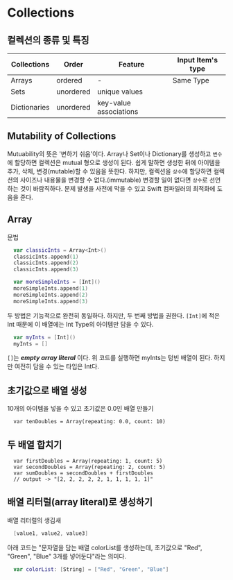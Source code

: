 # Collections

## 컬렉션의 종류 및 특징

| Collections  | Order     | Feature                | Input Item's type |
| ------------ | --------- | ---------------------- | ----------------- |
| Arrays       | ordered   | -                      | Same Type         |
| Sets         | unordered | unique values          | 
| Dictionaries | unordered | key-value associations |


## Mutability of Collections
Mutuability의 뜻은 '변하기 쉬움'이다. Array나 Set이나 Dictionary를 생성하고 `변수`에 할당하면 컬렉션은 mutual 형으로 생성이 된다. 쉽게 말하면 생성한 뒤에 아이템을 추가, 삭제, 변경(mutable)할 수 있음을 뜻한다. 하지만, 컬렉션을 `상수`에 할당하면 컬렉션의 사이즈나 내용물을 변경할 수 없다.(immutable)
변경할 일이 없다면 `상수`로 선언하는 것이 바람직하다. 문제 발생을 사전에 막을 수 있고 Swift 컴파일러의 최적화에 도움을 준다.

## Array
문법

```Swift
  var classicInts = Array<Int>()
  classicInts.append(1)
  classicInts.append(2)
  classicInts.append(3)

  var moreSimpleInts = [Int]()
  moreSimpleInts.append(1)
  moreSimpleInts.append(2)
  moreSimpleInts.append(3)
```

두 방법은 기능적으로 완전히 동일하다. 하지만, 두 번째 방법을 권한다.
`[Int]`에 적은 Int 때문에 이 배열에는 Int Type의 아이템만 담을 수 있다.

```Swift 
  var myInts = [Int]()
  myInts = []
```

`[]`는 ***empty array literal*** 이다. 위 코드를 실행하면 myInts는 텅빈 배열이 된다. 하지만 여전히 담을 수 있는 타입은 Int다.


## 초기값으로 배열 생성

10개의 아이템을 넣을 수 있고 초기값은 0.0인 배열 만들기  

```
  var tenDoubles = Array(repeating: 0.0, count: 10)
```

## 두 배열 합치기

```
  var firstDoubles = Array(repeating: 1, count: 5)
  var secondDoubles = Array(repeating: 2, count: 5)
  var sumDoubles = secondDoubles + firstDoubles
  // output -> "[2, 2, 2, 2, 2, 1, 1, 1, 1, 1]"
```

## 배열 리터럴(array literal)로 생성하기

배열 리터럴의 생김새 

```Swift
  [value1, value2, value3]
```

아래 코드는 "문자열을 담는 배열 colorList를 생성하는데, 초기값으로 "Red", "Green", "Blue" 3개를 넣어둔다"라는 의미다.

```Swift
  var colorList: [String] = ["Red", "Green", "Blue"]
```







 










